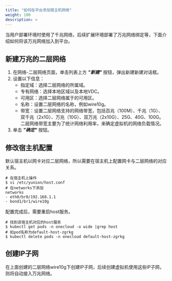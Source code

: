 ```yaml
---
title: "如何在平台添加宿主机网络"
weight: 100
description: >
---
```


当用户部署环境时使用了千兆网络，后续扩展环境部署了万兆网络绑定等，下面介绍如何将该万兆网络加入到平台。

## 新建万兆的二层网络

1. 在网络-二层网络页面，单击列表上方 **_"新建"_** 按钮，弹出新建新建对话框。
2. 设置以下信息：
   - 指定域：选择二层网络的所属域。
   - 专有网络：选择本地区域以及本地VDC。
   - 可用区：选择二层网络属于的可用区。
   - 名称：设置二层网络的名称，例如wire10g。
   - 带宽：设置二层网络支持的网络带宽，包括百兆（100M）、千兆（1G）、双千兆（2x1G）、万兆（10G）、双万兆（2x10G）、25G、40G、100G。二层网络带宽主要为了统计网络利用率，来确定虚拟机的网络负载情况。
3. 单击 **_"确定"_** 按钮。

## 修改宿主机配置

默认宿主机以网卡对应二层网络，所以需要在宿主机上配置网卡与二层网络的对应关系。

```
# 在宿主机上操作
$ vi /etc/yunion/host.conf
# 在networks下添加
networks 
- eth0/br0/192.168.1.1
- bond1/br1/wire10g
```
配置完成后，需要重启host服务。

```
# 找到该宿主机对应的host服务
$ kubectl get pods -n onecloud -o wide |grep host
# 如pod名称为default-host-zgrkg
$ kubectl delete pods -n onecloud default-host-zgrkg

```
## 创建IP子网

在上面创建的二层网络wire10g下创建IP子网，后续创建虚拟机使用这些IP子网，则将自动接入万兆网络。
